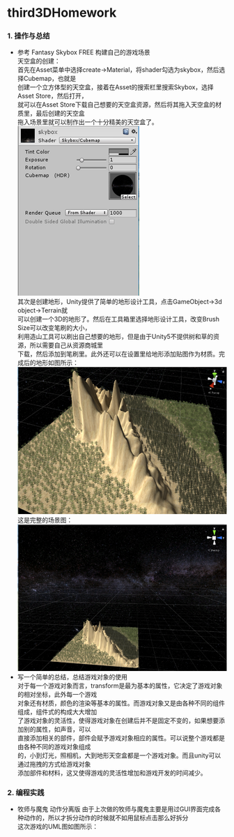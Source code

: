 # third3DHomework

### 1. 操作与总结
* 参考 Fantasy Skybox FREE 构建自己的游戏场景<br>
天空盒的创建：<br>
首先在Asset菜单中选择create->Material，将shader勾选为skybox，然后选择Cubemap，也就是<br>
创建一个立方体型的天空盒，接着在Asset的搜索栏里搜索Skybox，选择Asset Store，然后打开，<br>
就可以在Asset Store下载自己想要的天空盒资源，然后将其拖入天空盒的材质里，最后创建的天空盒<br>
拖入场景里就可以制作出一个十分精美的天空盒了。<br>
![](https://github.com/flashowner/third3DHomework/blob/master/%E6%88%AA%E5%9B%BE/%E6%8D%95%E8%8E%B71.PNG) <br>
其次是创建地形，Unity提供了简单的地形设计工具，点击GameObject->3d object->Terrain就<br>
可以创建一个3D的地形了。然后在工具箱里选择地形设计工具，改变Brush Size可以改变笔刷的大小，<br>
利用造山工具可以刷出自己想要的地形，但是由于Unity5不提供树和草的资源，所以需要自己从资源商城里<br>
下载，然后添加到笔刷里。此外还可以在设置里给地形添加贴图作为材质。完成后的地形如图所示：<br>
![](https://github.com/flashowner/third3DHomework/blob/master/%E6%88%AA%E5%9B%BE/%E6%8D%95%E8%8E%B7.PNG) <br>
这是完整的场景图：<br>
![](https://github.com/flashowner/third3DHomework/blob/master/%E6%88%AA%E5%9B%BE/%E6%8D%95%E8%8E%B72.PNG) <br>
* 写一个简单的总结，总结游戏对象的使用<br>
对于每一个游戏对象而言，transform是最为基本的属性，它决定了游戏对象的相对坐标，此外每一个游戏<br>
对象还有材质，颜色的渲染等基本的属性。而游戏对象又是由各种不同的组件组成，组件式的构成大大增加<br>
了游戏对象的灵活性，使得游戏对象在创建后并不是固定不变的，如果想要添加别的属性，如声音，可以<br>
直接添加相关的部件，部件会赋予游戏对象相应的属性。可以说整个游戏都是由各种不同的游戏对象组成<br>
的，小到灯光，照相机，大到地形天空盒都是一个游戏对象。而且unity可以通过拖拽的方式给游戏对象<br>
添加部件和材料，这又使得游戏的灵活性增加和游戏开发的时间减少。
### 2. 编程实践
* 牧师与魔鬼 动作分离版
由于上次做的牧师与魔鬼主要是用过GUI界面完成各种动作的，所以才拆分动作的时候就不如用鼠标点击那么好拆分<br>
这次游戏的UML图如图所示：
